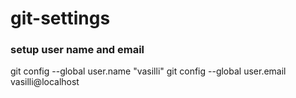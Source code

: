 # git-settings

### setup user name and email
git config --global user.name "vasilli"
git config --global user.email vasilli@localhost

